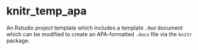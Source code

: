# knitr_temp_apa
An Rstudio project template which includes a template `.Rmd` document which can be modified to create an APA-formatted `.docx` file via the `knitr` package. 
